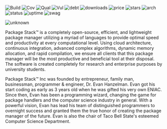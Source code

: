 ![Build](https://img.shields.io/badge/build-passing-brightgreen)
![Cov](https://img.shields.io/badge/coverage-100%25-brightgreen)
![Qual](https://img.shields.io/badge/code%20quality-A-brightgreen)
![Vul](https://img.shields.io/badge/code%20quality-A-brightgreen)
![debt](https://img.shields.io/badge/tech%20debt-1%25-brightgreen)
![downloads](https://img.shields.io/badge/downloads-2.2M-brightgreen)
![price](https://img.shields.io/badge/price-%240-brightgreen)
![stars](https://img.shields.io/badge/rating-%E2%98%85%E2%98%85%E2%98%85%E2%98%85%E2%98%85-brightgreen)
![arch](https://img.shields.io/badge/arch%20linux-v5.1.3-blue)
![status](https://img.shields.io/badge/status-up-brightgreen)
![uptime](https://img.shields.io/badge/uptime-100%25-brightgreen)
![swag](https://img.shields.io/badge/swagger-valid-brightgreen)



![unknown](https://user-images.githubusercontent.com/44234583/152838794-ba8747d1-65e3-4ea1-bb75-84707b0efbd3.png)

Package Stack™ is a completely open-source, efficient, and lightweight package manager utilizing a myriad of languages to provide optimal speed and productivity at every computational level. Using cloud architecture, continuous integration, advanced complex algorithms, dynamic memory allocation, and rapid compilation, we ensure all clients that this package manager will be the most productive and beneficial tool at their disposal. The software is created completely for research and enterprise purposes by university students.

Package Stack™ Inc was founded by entrepreneur, family man, businessman, programmer & engineer, Dr. Evan Hanzelman. Evan got his start coding as early as 3 years old when he was gifted his very own ENIAC. Since then, Evan has been a programming wizard, changing the game for package handlers and the computer science industry in general. With a powerful vision, Evan has lead his team of distinguished programmers to overnight success and granted them the true honor of creating the package manager of the future. Evan is also the chair of Taco Bell State's esteemed Computer Science Department.
